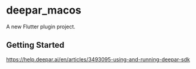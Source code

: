 # deepar_macos

A new Flutter plugin project.

## Getting Started
https://help.deepar.ai/en/articles/3493095-using-and-running-deepar-sdk

